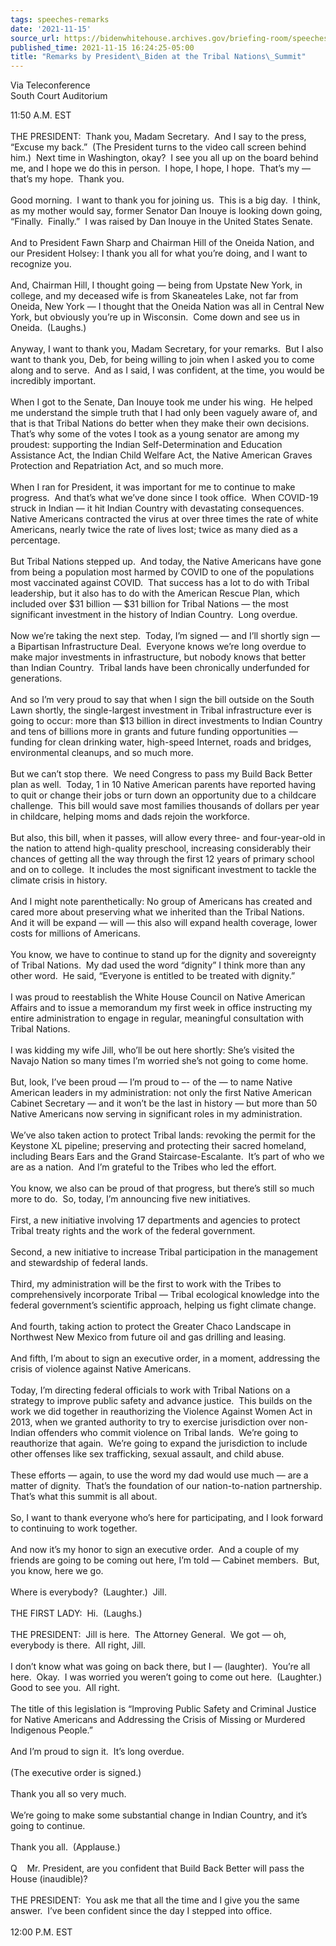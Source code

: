 ```yaml
---
tags: speeches-remarks
date: '2021-11-15'
source_url: https://bidenwhitehouse.archives.gov/briefing-room/speeches-remarks/2021/11/15/remarks-by-president-biden-at-the-tribal-nations-summit/
published_time: 2021-11-15 16:24:25-05:00
title: "Remarks by President\_Biden at the Tribal Nations\_Summit"
---
```

 
Via Teleconference  
South Court Auditorium

11:50 A.M. EST  
   
THE PRESIDENT:  Thank you, Madam Secretary.  And I say to the press,
“Excuse my back.”  (The President turns to the video call screen behind
him.)  Next time in Washington, okay?  I see you all up on the board
behind me, and I hope we do this in person.  I hope, I hope, I hope. 
That’s my — that’s my hope.  Thank you.  
   
Good morning.  I want to thank you for joining us.  This is a big day. 
I think, as my mother would say, former Senator Dan Inouye is looking
down going, “Finally.  Finally.”  I was raised by Dan Inouye in the
United States Senate.  
   
And to President Fawn Sharp and Chairman Hill of the Oneida Nation, and
our President Holsey: I thank you all for what you’re doing, and I want
to recognize you.  
   
And, Chairman Hill, I thought going — being from Upstate New York, in
college, and my deceased wife is from Skaneateles Lake, not far from
Oneida, New York — I thought that the Oneida Nation was all in Central
New York, but obviously you’re up in Wisconsin.  Come down and see us in
Oneida.  (Laughs.)  
   
Anyway, I want to thank you, Madam Secretary, for your remarks.  But I
also want to thank you, Deb, for being willing to join when I asked you
to come along and to serve.  And as I said, I was confident, at the
time, you would be incredibly important.  
   
When I got to the Senate, Dan Inouye took me under his wing.  He helped
me understand the simple truth that I had only been vaguely aware of,
and that is that Tribal Nations do better when they make their own
decisions.  That’s why some of the votes I took as a young senator are
among my proudest: supporting the Indian Self-Determination and
Education Assistance Act, the Indian Child Welfare Act, the Native
American Graves Protection and Repatriation Act, and so much more.  
   
When I ran for President, it was important for me to continue to make
progress.  And that’s what we’ve done since I took office.  When
COVID-19 struck in Indian — it hit Indian Country with devastating
consequences.  Native Americans contracted the virus at over three times
the rate of white Americans, nearly twice the rate of lives lost; twice
as many died as a percentage.  
   
But Tribal Nations stepped up.  And today, the Native Americans have
gone from being a population most harmed by COVID to one of the
populations most vaccinated against COVID.  That success has a lot to do
with Tribal leadership, but it also has to do with the American Rescue
Plan, which included over $31 billion — $31 billion for Tribal Nations —
the most significant investment in the history of Indian Country.  Long
overdue.  
   
Now we’re taking the next step.  Today, I’m signed — and I’ll shortly
sign — a Bipartisan Infrastructure Deal.  Everyone knows we’re long
overdue to make major investments in infrastructure, but nobody knows
that better than Indian Country.  Tribal lands have been chronically
underfunded for generations.  
   
And so I’m very proud to say that when I sign the bill outside on the
South Lawn shortly, the single-largest investment in Tribal
infrastructure ever is going to occur: more than $13 billion in direct
investments to Indian Country and tens of billions more in grants and
future funding opportunities — funding for clean drinking water,
high-speed Internet, roads and bridges, environmental cleanups, and so
much more.  
   
But we can’t stop there.  We need Congress to pass my Build Back Better
plan as well.  Today, 1 in 10 Native American parents have reported
having to quit or change their jobs or turn down an opportunity due to a
childcare challenge.  This bill would save most families thousands of
dollars per year in childcare, helping moms and dads rejoin the
workforce.   
   
But also, this bill, when it passes, will allow every three- and
four-year-old in the nation to attend high-quality preschool, increasing
considerably their chances of getting all the way through the first 12
years of primary school and on to college.  It includes the most
significant investment to tackle the climate crisis in history.  
   
And I might note parenthetically: No group of Americans has created and
cared more about preserving what we inherited than the Tribal Nations. 
And it will be expand — will — this also will expand health coverage,
lower costs for millions of Americans.  
   
You know, we have to continue to stand up for the dignity and
sovereignty of Tribal Nations.  My dad used the word “dignity” I think
more than any other word.  He said, “Everyone is entitled to be treated
with dignity.”   
   
I was proud to reestablish the White House Council on Native American
Affairs and to issue a memorandum my first week in office instructing my
entire administration to engage in regular, meaningful consultation with
Tribal Nations.  
   
I was kidding my wife Jill, who’ll be out here shortly: She’s visited
the Navajo Nation so many times I’m worried she’s not going to come
home.   
   
But, look, I’ve been proud — I’m proud to –- of the — to name Native
American leaders in my administration: not only the first Native
American Cabinet Secretary — and it won’t be the last in history — but
more than 50 Native Americans now serving in significant roles in my
administration.   
   
We’ve also taken action to protect Tribal lands: revoking the permit for
the Keystone XL pipeline; preserving and protecting their sacred
homeland, including Bears Ears and the Grand Staircase-Escalante.  It’s
part of who we are as a nation.  And I’m grateful to the Tribes who led
the effort.   
   
You know, we also can be proud of that progress, but there’s still so
much more to do.  So, today, I’m announcing five new initiatives.  
   
First, a new initiative involving 17 departments and agencies to protect
Tribal treaty rights and the work of the federal government.   
   
Second, a new initiative to increase Tribal participation in the
management and stewardship of federal lands.   
   
Third, my administration will be the first to work with the Tribes to
comprehensively incorporate Tribal — Tribal ecological knowledge into
the federal government’s scientific approach, helping us fight climate
change.   
   
And fourth, taking action to protect the Greater Chaco Landscape in
Northwest New Mexico from future oil and gas drilling and leasing.   
   
And fifth, I’m about to sign an executive order, in a moment, addressing
the crisis of violence against Native Americans.  
   
Today, I’m directing federal officials to work with Tribal Nations on a
strategy to improve public safety and advance justice.  This builds on
the work we did together in reauthorizing the Violence Against Women Act
in 2013, when we granted authority to try to exercise jurisdiction over
non-Indian offenders who commit violence on Tribal lands.  We’re going
to reauthorize that again.  We’re going to expand the jurisdiction to
include other offenses like sex trafficking, sexual assault, and child
abuse.  
   
These efforts — again, to use the word my dad would use much — are a
matter of dignity.  That’s the foundation of our nation-to-nation
partnership.  That’s what this summit is all about.   
   
So, I want to thank everyone who’s here for participating, and I look
forward to continuing to work together.   
   
And now it’s my honor to sign an executive order.  And a couple of my
friends are going to be coming out here, I’m told — Cabinet members. 
But, you know, here we go.  
   
Where is everybody?  (Laughter.)  Jill.  
   
THE FIRST LADY:  Hi.  (Laughs.)  
   
THE PRESIDENT:  Jill is here.  The Attorney General.  We got — oh,
everybody is there.  All right, Jill.  
   
I don’t know what was going on back there, but I — (laughter).  You’re
all here.  Okay.  I was worried you weren’t going to come out here. 
(Laughter.)  Good to see you.  All right.   
   
The title of this legislation is “Improving Public Safety and Criminal
Justice for Native Americans and Addressing the Crisis of Missing or
Murdered Indigenous People.”  
   
And I’m proud to sign it.  It’s long overdue.  
   
(The executive order is signed.)  
   
Thank you all so very much.  
   
We’re going to make some substantial change in Indian Country, and it’s
going to continue.  
   
Thank you all.  (Applause.)  
   
Q    Mr. President, are you confident that Build Back Better will pass
the House (inaudible)?  
   
THE PRESIDENT:  You ask me that all the time and I give you the same
answer.  I’ve been confident since the day I stepped into office.  
   
12:00 P.M. EST
